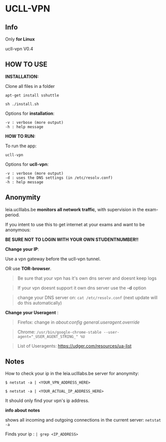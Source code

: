 # UCLL-VPN

Info
-
Only **for Linux**

ucll-vpn V0.4

HOW TO USE
-
**INSTALLATION:**

Clone all files in a folder
```
apt-get install sshuttle
```
```
sh ./install.sh
```
Options for **installation**:
```
-v : verbose (more output)
-h : help message
```


**HOW TO RUN:**

To run the app:
```
ucll-vpn
```
Options for **ucll-vpn**:
```
-v : verbose (more output)
-d : uses the DNS settings (in /etc/resolv.conf)
-h : help message
```
Anonymity
-
leia.uclllabs.be **monitors all network traffic**, with supervision in the exam-period.

If you intent to use this to get internet at your exams and want to be anonymous:

**BE SURE NOT TO LOGIN WITH YOUR OWN STUDENTNUMBER!!**

**Change your IP**: 

Use a vpn gateway before the ucll-vpn tunnel.

OR use **TOR-browser**.

> Be sure that your vpn has it's own dns server and doesnt keep logs

> If your vpn doesnt support it own dns server use the **-d** option

> change your DNS server on: ```cat /etc/resolv.conf``` (next update will do this automatically)


**Change your Useragent** : 

> Firefox: change in *about:config* *general.useragent.override*

> Chrome: ```/usr/bin/google-chrome-stable --user-agent="_USER_AGENT_STRING_" %U```
 
> List of Useragents: https://udger.com/resources/ua-list
      

Notes
-
How to check your ip in the leia.uclllabs.be server for anonymity:
```
$ netstat -a | <YOUR_VPN_ADDRESS_HERE>
```
```
$ netstat -a | <YOUR_ACTUAL_IP_ADDRESS_HERE>
```
It should only find your vpn's ip address.

**info about notes**

shows all incoming and outgoing connections in the current server: ```netstat -a```

Finds your ip : ```| grep <IP_ADDRESS> ```

